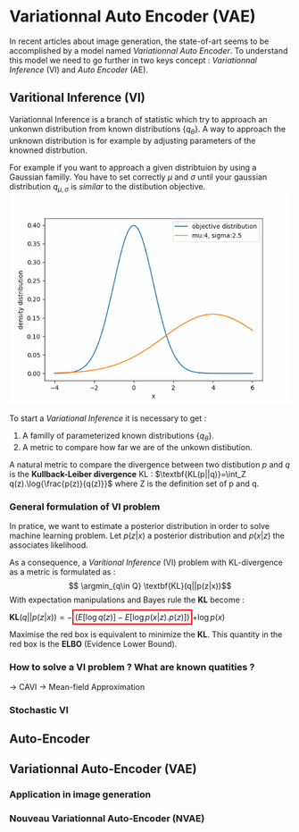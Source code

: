 # Variationnal Auto Encoder (VAE)
In recent articles about image generation, the state-of-art seems to be accomplished by a model named *Variationnal Auto Encoder*.
To understand this model we need to go further in two keys concept : *Variationnal Inference* (VI) and *Auto Encoder* (AE).

## Varitional Inference (VI)
Variationnal Inference is a branch of statistic which try to approach an unkonwn distribution from known distributions $\{q_{\theta}\}$. A way to approach the unknown distribution is for example by adjusting parameters of the knowned distrbution.

For example if you want to approach a given distribtuion by using a Gaussian familly. You have to set correctly $\mu$ and $\sigma$ until your gaussian distribution $q_{\mu,\sigma}$ is *similar* to the distibution objective.
![gif](image/animation_pillow.gif)

To start a *Variational Inference* it is necessary to get : 
1. A familly of parameterized known distributions $\{q_{\theta}\}$.
2. A metric to compare how far we are of the unkown distibution.

A natural metric to compare the divergence between two distibution $p$ and $q$ is the **Kullback-Leiber divergence** KL : 
$\textbf{KL(p||q)}=\int_Z q(z).\log{\frac{p(z)}{q(z)}}$ where Z is the definition set of p and q.

### General formulation of VI problem
In pratice, we want to estimate a posterior distribution in order to solve machine learning problem.
Let $p(z|x)$ a posterior distribution and $p(x|z)$ the associates likelihood.

As a consequence, a *Varitional Inference* (VI) problem with KL-divergence as a metric is formulated as :
$$ \argmin_{q\in Q} \textbf{KL}(q||p(z|x))$$
With expectation manipulations and Bayes rule the $\textbf{KL}$ become :

$\textbf{KL}(q||p(z|x))=-$<span style="border: 2px solid red; padding:3px">$(E[\log{q(z)}]-E[\log{p(x|z)}.p(z)])$</span>+$\log{p(x)}$

Maximise the red box is equivalent to minimize the $\textbf{KL}$.
This quantity in the red box is the **ELBO** (Evidence Lower Bound).

### How to solve a VI problem ? What are known quatities ?
-> CAVI
-> Mean-field Approximation
### Stochastic VI

## Auto-Encoder

## Variationnal Auto-Encoder (VAE)

### Application in image generation
### Nouveau Variationnal Auto-Encoder (NVAE)